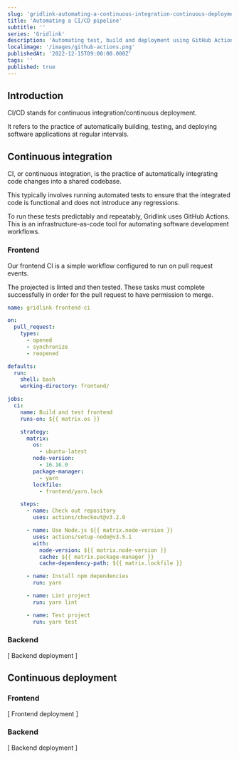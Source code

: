 ```yaml
---
slug: 'gridlink-automating-a-continuous-integration-continuous-deployment-pipeline'
title: 'Automating a CI/CD pipeline'
subtitle: ''
series: 'Gridlink'
description: 'Automating test, build and deployment using GitHub Actions'
localimage: '/images/github-actions.png'
publishedAt: '2022-12-15T09:00:00.000Z'
tags: ''
published: true
---
```


## Introduction

CI/CD stands for continuous integration/continuous deployment.

It refers to the practice of automatically building, testing, and deploying software applications at regular intervals.

## Continuous integration

CI, or continuous integration, is the practice of automatically integrating code changes into a shared codebase.

This typically involves running automated tests to ensure that the integrated code is functional and does not introduce any regressions.

To run these tests predictably and repeatably, Gridlink uses GitHub Actions. This is an infrastructure-as-code tool for automating software development workflows.

### Frontend

Our frontend CI is a simple workflow configured to run on pull request events.

The projected is linted and then tested. These tasks must complete successfully in order for the pull request to have permission to merge.

```yaml
name: gridlink-frontend-ci

on:
  pull_request:
    types:
      - opened
      - synchronize
      - reopened

defaults:
  run:
    shell: bash
    working-directory: frontend/

jobs:
  ci:
    name: Build and test frontend
    runs-on: ${{ matrix.os }}

    strategy:
      matrix:
        os:
          - ubuntu-latest
        node-version:
          - 16.16.0
        package-manager:
          - yarn
        lockfile:
          - frontend/yarn.lock

    steps:
      - name: Check out repository
        uses: actions/checkout@v3.2.0

      - name: Use Node.js ${{ matrix.node-version }}
        uses: actions/setup-node@v3.5.1
        with:
          node-version: ${{ matrix.node-version }}
          cache: ${{ matrix.package-manager }}
          cache-dependency-path: ${{ matrix.lockfile }}

      - name: Install npm dependencies
        run: yarn

      - name: Lint project
        run: yarn lint

      - name: Test project
        run: yarn test
```

### Backend

[ Backend deployment ]

## Continuous deployment

### Frontend

[ Frontend deployment ]

### Backend

[ Backend deployment ]
